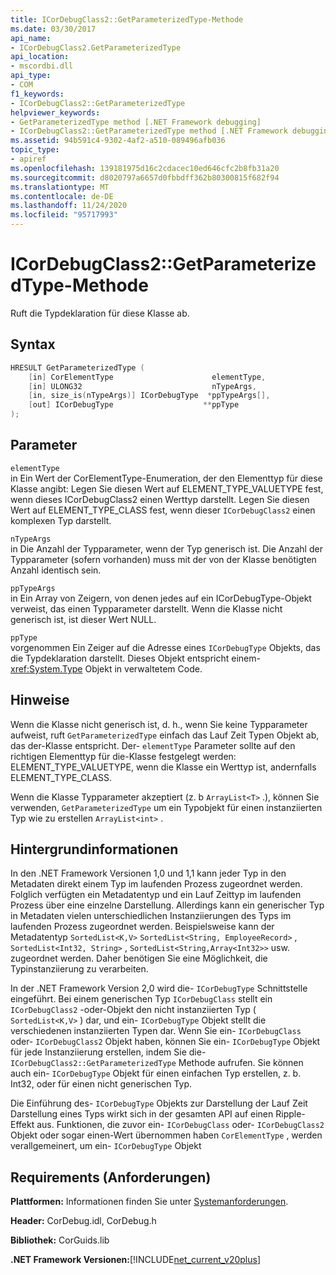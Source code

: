 ```yaml
---
title: ICorDebugClass2::GetParameterizedType-Methode
ms.date: 03/30/2017
api_name:
- ICorDebugClass2.GetParameterizedType
api_location:
- mscordbi.dll
api_type:
- COM
f1_keywords:
- ICorDebugClass2::GetParameterizedType
helpviewer_keywords:
- GetParameterizedType method [.NET Framework debugging]
- ICorDebugClass2::GetParameterizedType method [.NET Framework debugging]
ms.assetid: 94b591c4-9302-4af2-a510-089496afb036
topic_type:
- apiref
ms.openlocfilehash: 139181975d16c2cdacec10ed646cfc2b8fb31a20
ms.sourcegitcommit: d8020797a6657d0fbbdff362b80300815f682f94
ms.translationtype: MT
ms.contentlocale: de-DE
ms.lasthandoff: 11/24/2020
ms.locfileid: "95717993"
---
```

# <a name="icordebugclass2getparameterizedtype-method"></a>ICorDebugClass2::GetParameterizedType-Methode

Ruft die Typdeklaration für diese Klasse ab.  
  
## <a name="syntax"></a>Syntax  
  
```cpp  
HRESULT GetParameterizedType (  
    [in] CorElementType                      elementType,  
    [in] ULONG32                             nTypeArgs,  
    [in, size_is(nTypeArgs)] ICorDebugType  *ppTypeArgs[],  
    [out] ICorDebugType                    **ppType  
);  
```  
  
## <a name="parameters"></a>Parameter  

 `elementType`  
 in Ein Wert der CorElementType-Enumeration, der den Elementtyp für diese Klasse angibt: Legen Sie diesen Wert auf ELEMENT_TYPE_VALUETYPE fest, wenn dieses ICorDebugClass2 einen Werttyp darstellt. Legen Sie diesen Wert auf ELEMENT_TYPE_CLASS fest, wenn dieser `ICorDebugClass2` einen komplexen Typ darstellt.  
  
 `nTypeArgs`  
 in Die Anzahl der Typparameter, wenn der Typ generisch ist. Die Anzahl der Typparameter (sofern vorhanden) muss mit der von der Klasse benötigten Anzahl identisch sein.  
  
 `ppTypeArgs`  
 in Ein Array von Zeigern, von denen jedes auf ein ICorDebugType-Objekt verweist, das einen Typparameter darstellt. Wenn die Klasse nicht generisch ist, ist dieser Wert NULL.  
  
 `ppType`  
 vorgenommen Ein Zeiger auf die Adresse eines `ICorDebugType` Objekts, das die Typdeklaration darstellt. Dieses Objekt entspricht einem- <xref:System.Type> Objekt in verwaltetem Code.  
  
## <a name="remarks"></a>Hinweise  

 Wenn die Klasse nicht generisch ist, d. h., wenn Sie keine Typparameter aufweist, ruft `GetParameterizedType` einfach das Lauf Zeit Typen Objekt ab, das der-Klasse entspricht. Der- `elementType` Parameter sollte auf den richtigen Elementtyp für die-Klasse festgelegt werden: ELEMENT_TYPE_VALUETYPE, wenn die Klasse ein Werttyp ist, andernfalls ELEMENT_TYPE_CLASS.  
  
 Wenn die Klasse Typparameter akzeptiert (z. b `ArrayList<T>` .), können Sie verwenden, `GetParameterizedType` um ein Typobjekt für einen instanziierten Typ wie zu erstellen `ArrayList<int>` .  
  
## <a name="background-information"></a>Hintergrundinformationen  

 In den .NET Framework Versionen 1,0 und 1,1 kann jeder Typ in den Metadaten direkt einem Typ im laufenden Prozess zugeordnet werden. Folglich verfügten ein Metadatentyp und ein Lauf Zeittyp im laufenden Prozess über eine einzelne Darstellung. Allerdings kann ein generischer Typ in Metadaten vielen unterschiedlichen Instanziierungen des Typs im laufenden Prozess zugeordnet werden. Beispielsweise kann der Metadatentyp `SortedList<K,V>` `SortedList<String, EmployeeRecord>` , `SortedList<Int32, String>` , `SortedList<String,Array<Int32>>` usw. zugeordnet werden. Daher benötigen Sie eine Möglichkeit, die Typinstanziierung zu verarbeiten.  
  
 In der .NET Framework Version 2,0 wird die- `ICorDebugType` Schnittstelle eingeführt. Bei einem generischen Typ `ICorDebugClass` stellt ein `ICorDebugClass2` -oder-Objekt den nicht instanziierten Typ ( `SortedList<K,V>` ) dar, und ein- `ICorDebugType` Objekt stellt die verschiedenen instanziierten Typen dar. Wenn Sie ein- `ICorDebugClass` oder- `ICorDebugClass2` Objekt haben, können Sie ein- `ICorDebugType` Objekt für jede Instanziierung erstellen, indem Sie die- `ICorDebugClass2::GetParameterizedType` Methode aufrufen. Sie können auch ein- `ICorDebugType` Objekt für einen einfachen Typ erstellen, z. b. Int32, oder für einen nicht generischen Typ.  
  
 Die Einführung des- `ICorDebugType` Objekts zur Darstellung der Lauf Zeit Darstellung eines Typs wirkt sich in der gesamten API auf einen Ripple-Effekt aus. Funktionen, die zuvor ein- `ICorDebugClass` oder- `ICorDebugClass2` Objekt oder sogar einen-Wert übernommen haben `CorElementType` , werden verallgemeinert, um ein- `ICorDebugType` Objekt  
  
## <a name="requirements"></a>Requirements (Anforderungen)  

 **Plattformen:** Informationen finden Sie unter [Systemanforderungen](../../get-started/system-requirements.md).  
  
 **Header:** CorDebug.idl, CorDebug.h  
  
 **Bibliothek:** CorGuids.lib  
  
 **.NET Framework Versionen:**[!INCLUDE[net_current_v20plus](../../../../includes/net-current-v20plus-md.md)]
